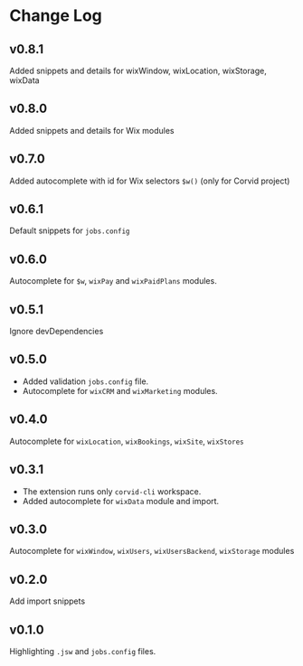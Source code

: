 # Change Log

## v0.8.1
Added snippets and details for wixWindow, wixLocation, wixStorage, wixData

## v0.8.0
Added snippets and details for Wix modules

## v0.7.0
Added autocomplete with id for Wix selectors `$w()` (only for Corvid project)

## v0.6.1
Default snippets for `jobs.config`

## v0.6.0
Autocomplete for `$w`, `wixPay` and `wixPaidPlans` modules.

## v0.5.1
Ignore devDependencies

## v0.5.0
* Added validation `jobs.config` file.
* Autocomplete for `wixCRM` and `wixMarketing` modules.

## v0.4.0
Autocomplete for `wixLocation`, `wixBookings`, `wixSite`, `wixStores`

## v0.3.1
* The extension runs only `corvid-cli` workspace.
* Added autocomplete for `wixData` module and import.

## v0.3.0
Autocomplete for `wixWindow`, `wixUsers`, `wixUsersBackend`, `wixStorage` modules

## v0.2.0
Add import snippets

## v0.1.0
Highlighting `.jsw` and `jobs.config` files.
